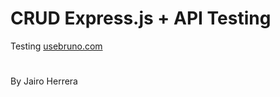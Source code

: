 # CRUD Express.js + API Testing 
Testing [usebruno.com](https://www.usebruno.com/) 
#
By Jairo Herrera